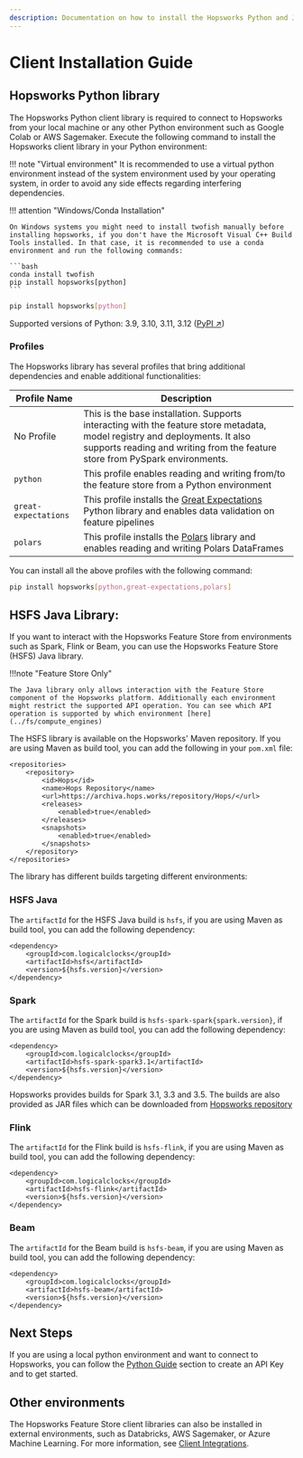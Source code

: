 ```yaml
---
description: Documentation on how to install the Hopsworks Python and Java library.
---
```

# Client Installation Guide

## Hopsworks Python library 

The Hopsworks Python client library is required to connect to Hopsworks from your local machine or any other Python environment such as Google Colab or AWS Sagemaker. Execute the following command to install the Hopsworks client library in your Python environment:

!!! note "Virtual environment"
    It is recommended to use a virtual python environment instead of the system environment used by your operating system, in order to avoid any side effects regarding interfering dependencies.

!!! attention "Windows/Conda Installation"

    On Windows systems you might need to install twofish manually before installing hopsworks, if you don't have the Microsoft Visual C++ Build Tools installed. In that case, it is recommended to use a conda environment and run the following commands:
    
    ```bash
    conda install twofish
    pip install hopsworks[python]
    ```

```bash
pip install hopsworks[python]
```
Supported versions of Python: 3.9, 3.10, 3.11, 3.12 ([PyPI ↗](https://pypi.org/project/hopsworks/))

### Profiles

The Hopsworks library has several profiles that bring additional dependencies and enable additional functionalities:

| Profile Name       | Description   |
| ------------------ | ------------- |
| No Profile         | This is the base installation. Supports interacting with the feature store metadata, model registry and deployments. It also supports reading and writing from the feature store from PySpark environments. |
| `python`             | This profile enables reading and writing from/to the feature store from a Python environment |
| `great-expectations` | This profile installs the [Great Expectations](https://greatexpectations.io/) Python library and enables data validation on feature pipelines |
| `polars`             | This profile installs the [Polars](https://pola.rs/) library and enables reading and writing Polars DataFrames |

You can install all the above profiles with the following command:

```bash
pip install hopsworks[python,great-expectations,polars]
```

## HSFS Java Library:

If you want to interact with the Hopsworks Feature Store from environments such as Spark, Flink or Beam, you can use the Hopsworks Feature Store (HSFS) Java library.

!!!note "Feature Store Only"

    The Java library only allows interaction with the Feature Store component of the Hopsworks platform. Additionally each environment might restrict the supported API operation. You can see which API operation is supported by which environment [here](../fs/compute_engines)

The HSFS library is available on the Hopsworks' Maven repository. If you are using Maven as build tool, you can add the following in your `pom.xml` file:

```
<repositories>
    <repository>
        <id>Hops</id>
        <name>Hops Repository</name>
        <url>https://archiva.hops.works/repository/Hops/</url>
        <releases>
            <enabled>true</enabled>
        </releases>
        <snapshots>
            <enabled>true</enabled>
        </snapshots>
    </repository>
</repositories>
```

The library has different builds targeting different environments: 

### HSFS Java

The `artifactId` for the HSFS Java build is `hsfs`, if you are using Maven as build tool, you can add the following dependency:

```
<dependency>
    <groupId>com.logicalclocks</groupId>
    <artifactId>hsfs</artifactId>
    <version>${hsfs.version}</version>
</dependency>
```


### Spark

The `artifactId` for the Spark build is `hsfs-spark-spark{spark.version}`, if you are using Maven as build tool, you can add the following dependency:

```
<dependency>
    <groupId>com.logicalclocks</groupId>
    <artifactId>hsfs-spark-spark3.1</artifactId>
    <version>${hsfs.version}</version>
</dependency>
```

Hopsworks provides builds for Spark 3.1, 3.3 and 3.5. The builds are also provided as JAR files which can be downloaded from [Hopsworks repository](https://repo.hops.works/master/hsfs)

### Flink

The `artifactId` for the Flink build is `hsfs-flink`, if you are using Maven as build tool, you can add the following dependency:

```
<dependency>
    <groupId>com.logicalclocks</groupId>
    <artifactId>hsfs-flink</artifactId>
    <version>${hsfs.version}</version>
</dependency>
```

### Beam

The `artifactId` for the Beam build is `hsfs-beam`, if you are using Maven as build tool, you can add the following dependency:

```
<dependency>
    <groupId>com.logicalclocks</groupId>
    <artifactId>hsfs-beam</artifactId>
    <version>${hsfs.version}</version>
</dependency>
```

## Next Steps

If you are using a local python environment and want to connect to Hopsworks, you can follow the [Python Guide](../integrations/python.md#generate-an-api-key) section to create an API Key and to get started.

## Other environments

The Hopsworks Feature Store client libraries can also be installed in external environments, such as Databricks, AWS Sagemaker, or Azure Machine Learning. For more information, see [Client Integrations](../integrations/index.md).

